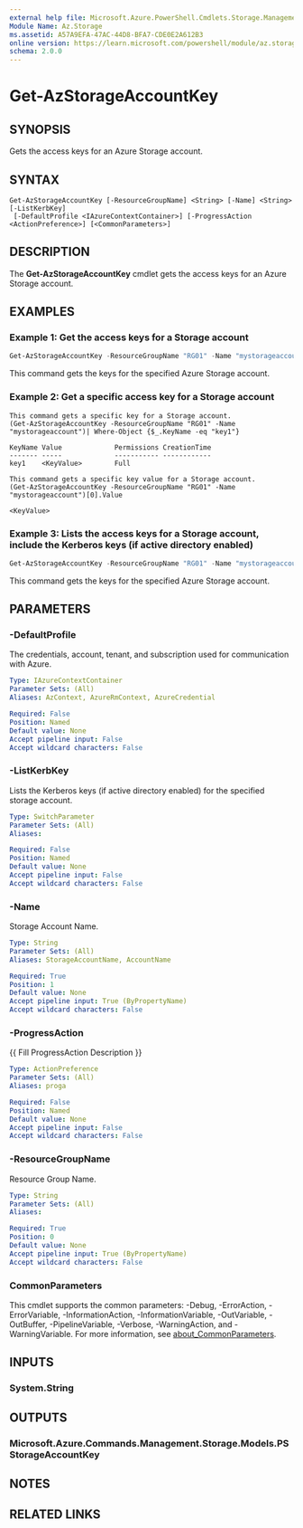 ```yaml
---
external help file: Microsoft.Azure.PowerShell.Cmdlets.Storage.Management.dll-Help.xml
Module Name: Az.Storage
ms.assetid: A57A9EFA-47AC-44D8-BFA7-CDE0E2A612B3
online version: https://learn.microsoft.com/powershell/module/az.storage/get-azstorageaccountkey
schema: 2.0.0
---
```


# Get-AzStorageAccountKey

## SYNOPSIS
Gets the access keys for an Azure Storage account.

## SYNTAX

```
Get-AzStorageAccountKey [-ResourceGroupName] <String> [-Name] <String> [-ListKerbKey]
 [-DefaultProfile <IAzureContextContainer>] [-ProgressAction <ActionPreference>] [<CommonParameters>]
```

## DESCRIPTION
The **Get-AzStorageAccountKey** cmdlet gets the access keys for an Azure Storage account.

## EXAMPLES

### Example 1: Get the access keys for a Storage account
```powershell
Get-AzStorageAccountKey -ResourceGroupName "RG01" -Name "mystorageaccount"
```

This command gets the keys for the specified Azure Storage account.

### Example 2: Get a specific access key for a Storage account
<!-- Skip: Output cannot be splitted from code -->


```
This command gets a specific key for a Storage account.
(Get-AzStorageAccountKey -ResourceGroupName "RG01" -Name "mystorageaccount")| Where-Object {$_.KeyName -eq "key1"}

KeyName Value             Permissions CreationTime
------- -----             ----------- ------------
key1    <KeyValue>        Full             

This command gets a specific key value for a Storage account. 
(Get-AzStorageAccountKey -ResourceGroupName "RG01" -Name "mystorageaccount")[0].Value

<KeyValue>
```

### Example 3: Lists the access keys for a Storage account, include the Kerberos keys (if active directory enabled)
```powershell
Get-AzStorageAccountKey -ResourceGroupName "RG01" -Name "mystorageaccount" -ListKerbKey
```

This command gets the keys for the specified Azure Storage account.

## PARAMETERS

### -DefaultProfile
The credentials, account, tenant, and subscription used for communication with Azure.

```yaml
Type: IAzureContextContainer
Parameter Sets: (All)
Aliases: AzContext, AzureRmContext, AzureCredential

Required: False
Position: Named
Default value: None
Accept pipeline input: False
Accept wildcard characters: False
```

### -ListKerbKey
Lists the Kerberos keys (if active directory enabled) for the specified storage account.

```yaml
Type: SwitchParameter
Parameter Sets: (All)
Aliases:

Required: False
Position: Named
Default value: None
Accept pipeline input: False
Accept wildcard characters: False
```

### -Name
Storage Account Name.

```yaml
Type: String
Parameter Sets: (All)
Aliases: StorageAccountName, AccountName

Required: True
Position: 1
Default value: None
Accept pipeline input: True (ByPropertyName)
Accept wildcard characters: False
```

### -ProgressAction
{{ Fill ProgressAction Description }}

```yaml
Type: ActionPreference
Parameter Sets: (All)
Aliases: proga

Required: False
Position: Named
Default value: None
Accept pipeline input: False
Accept wildcard characters: False
```

### -ResourceGroupName
Resource Group Name.

```yaml
Type: String
Parameter Sets: (All)
Aliases:

Required: True
Position: 0
Default value: None
Accept pipeline input: True (ByPropertyName)
Accept wildcard characters: False
```

### CommonParameters
This cmdlet supports the common parameters: -Debug, -ErrorAction, -ErrorVariable, -InformationAction, -InformationVariable, -OutVariable, -OutBuffer, -PipelineVariable, -Verbose, -WarningAction, and -WarningVariable. For more information, see [about_CommonParameters](http://go.microsoft.com/fwlink/?LinkID=113216).

## INPUTS

### System.String

## OUTPUTS

### Microsoft.Azure.Commands.Management.Storage.Models.PSStorageAccountKey

## NOTES

## RELATED LINKS
